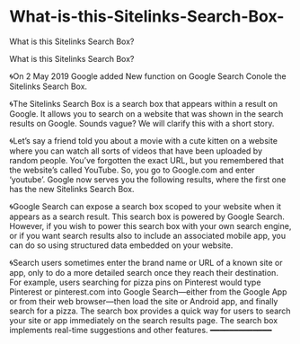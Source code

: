 # What-is-this-Sitelinks-Search-Box-
What is this Sitelinks Search Box?

What is this Sitelinks Search Box? 

:cyclone:On 2 May 2019 Google added New function on Google Search Conole the Sitelinks Search Box. 

:cyclone:The Sitelinks Search Box is a search box that appears within a result on Google. It allows you to search on a website that was shown in the search results on Google. Sounds vague? We will clarify this with a short story.

:cyclone:Let’s say a friend told you about a movie with a cute kitten on a website where you can watch all sorts of videos that have been uploaded by random people. You’ve forgotten the exact URL, but you remembered that the website’s called YouTube. So, you go to Google.com and enter ‘youtube’. Google now serves you the following results, where the first one has the new Sitelinks Search Box.

:cyclone:Google Search can expose a search box scoped to your website when it appears as a search result. This search box is powered by Google Search. However, if you wish to power this search box with your own search engine, or if you want search results also to include an associated mobile app, you can do so using structured data embedded on your website.

:cyclone:Search users sometimes enter the brand name or URL of a known site or app, only to do a more detailed search once they reach their destination. For example, users searching for pizza pins on Pinterest would type Pinterest or pinterest.com into Google Search—either from the Google App or from their web browser—then load the site or Android app, and finally search for a pizza. The search box provides a quick way for users to search your site or app immediately on the search results page. The search box implements real-time suggestions and other features.
━━━━━━━━━━━━━

